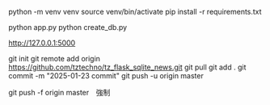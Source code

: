 



python -m venv venv
source venv/bin/activate
pip install -r requirements.txt

python app.py
python create_db.py

http://127.0.0.1:5000


git init
git remote add origin https://github.com/tztechno/tz_flask_sqlite_news.git
git pull
git add .
git commit -m "2025-01-23 commit"
git push -u origin master

git push -f origin master　強制
